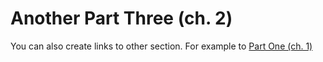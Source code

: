 # Another Part Three (ch. 2)
You can also create links to other section. For example to [Part One (ch. 1)](1-part-one.md)
